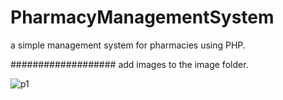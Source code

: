 # PharmacyManagementSystem
a simple management system for pharmacies using PHP.



###################
add images to the image folder.





![p1](https://user-images.githubusercontent.com/25272523/99934421-f67d6e80-2d6e-11eb-959f-ba4865bccdaf.PNG)
